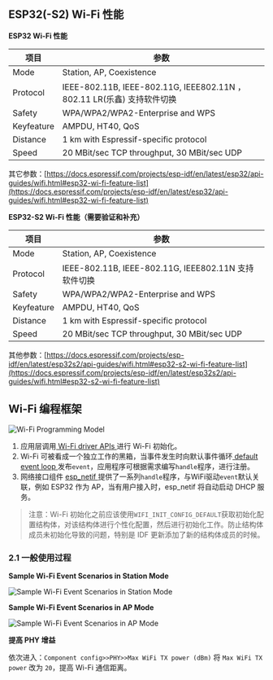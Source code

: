 ##  ESP32(-S2) Wi-Fi 性能

 **ESP32 Wi-Fi 性能**
 
| 项目 | 参数 |
|--|--|
| Mode | Station, AP, Coexistence |
| Protocol | IEEE-802.11B, IEEE-802.11G, IEEE802.11N ，802.11 LR(乐鑫) 支持软件切换 |
| Safety |WPA/WPA2/WPA2-Enterprise and WPS |
| Keyfeature |AMPDU, HT40, QoS |
| Distance |1 km with  Espressif-specific protocol|
| Speed |20 MBit/sec TCP throughput, 30 MBit/sec UDP |

其它参数：[https://docs.espressif.com/projects/esp-idf/en/latest/esp32/api-guides/wifi.html#esp32-wi-fi-feature-list](https://docs.espressif.com/projects/esp-idf/en/latest/esp32/api-guides/wifi.html#esp32-wi-fi-feature-list)

 **ESP32-S2 Wi-Fi 性能（需要验证和补充）**

| 项目 | 参数 |
|--|--|
| Mode | Station, AP, Coexistence |
| Protocol | IEEE-802.11B, IEEE-802.11G, IEEE802.11N 支持软件切换 |
| Safety |WPA/WPA2/WPA2-Enterprise and WPS |
| Keyfeature |AMPDU, HT40, QoS |
| Distance |1 km with  Espressif-specific protocol|
| Speed |20 MBit/sec TCP throughput, 30 MBit/sec UDP |

其他参数：[https://docs.espressif.com/projects/esp-idf/en/latest/esp32s2/api-guides/wifi.html#esp32-s2-wi-fi-feature-list](https://docs.espressif.com/projects/esp-idf/en/latest/esp32s2/api-guides/wifi.html#esp32-s2-wi-fi-feature-list)

## Wi-Fi 编程框架

![Wi-Fi Programming Model](https://img-blog.csdnimg.cn/20200423173923300.png?x-oss-process=image/watermark,type_ZmFuZ3poZW5naGVpdGk,shadow_10,text_aHR0cHM6Ly9ibG9nLmNzZG4ubmV0L3FxXzIwNTE1NDYx,size_16,color_FFFFFF,t_70#pic_center)

1.  应用层调用[ Wi-Fi driver APIs ](https://docs.espressif.com/projects/esp-idf/en/latest/esp32s2/api-reference/network/esp_wifi.html)进行 Wi-Fi 初始化。
2. Wi-Fi 可被看成一个独立工作的黑箱，当事件发生时向默认事件循环[ default event loop ](https://docs.espressif.com/projects/esp-idf/en/latest/esp32s2/api-reference/system/esp_event.html#esp-event-default-loops)
发布`event`，应用程序可根据需求编写`handle`程序，进行注册。
3. 网络接口组件 [ esp_netif ](https://docs.espressif.com/projects/esp-idf/en/latest/esp32s2/api-reference/network/esp_netif.html)提供了一系列`handle`程序，与WiFi驱动`event`默认关联，例如 ESP32 作为 AP，当有用户接入时，esp_netif 将自动启动 DHCP 服务。
 
 > 注意：Wi-Fi 初始化之前应该使用`WIFI_INIT_CONFIG_DEFAULT`获取初始化配置结构体，对该结构体进行个性化配置，然后进行初始化工作。防止结构体成员未初始化导致的问题，特别是 IDF 更新添加了新的结构体成员的时候。

### 2.1 一般使用过程

**Sample Wi-Fi Event Scenarios in Station Mode**

![Sample Wi-Fi Event Scenarios in Station Mode](https://img-blog.csdnimg.cn/20200426225120463.png?x-oss-process=image/watermark,type_ZmFuZ3poZW5naGVpdGk,shadow_10,text_aHR0cHM6Ly9ibG9nLmNzZG4ubmV0L3FxXzIwNTE1NDYx,size_16,color_FFFFFF,t_70#pic_center)

**Sample Wi-Fi Event Scenarios in AP Mode**

![Sample Wi-Fi Event Scenarios in AP Mode](https://img-blog.csdnimg.cn/2020042622523887.png?x-oss-process=image/watermark,type_ZmFuZ3poZW5naGVpdGk,shadow_10,text_aHR0cHM6Ly9ibG9nLmNzZG4ubmV0L3FxXzIwNTE1NDYx,size_16,color_FFFFFF,t_70#pic_center)

**提高 PHY 增益**

依次进入：`Component config>>PHY>>Max WiFi TX power (dBm)`
将 `Max WiFi TX power` 改为 `20`，提高 Wi-Fi 通信距离。